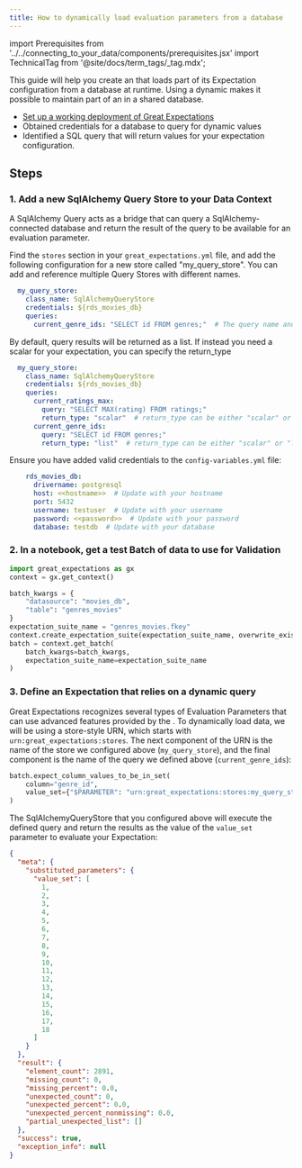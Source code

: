 ```yaml
---
title: How to dynamically load evaluation parameters from a database
---
```


import Prerequisites from '../../connecting_to_your_data/components/prerequisites.jsx'
import TechnicalTag from '@site/docs/term_tags/_tag.mdx';

This guide will help you create an <TechnicalTag tag="expectation" text="Expectation" /> that loads part of its Expectation configuration from a database at runtime. Using a dynamic <TechnicalTag tag="evaluation_parameter" text="Evaluation Parameter" /> makes it possible to maintain part of an <TechnicalTag tag="expectation_suite" text="Expectation Suite" /> in a shared database.

<Prerequisites>

  - [Set up a working deployment of Great Expectations](../../../tutorials/getting_started/tutorial_overview.md)
  - Obtained credentials for a database to query for dynamic values
  - Identified a SQL query that will return values for your expectation configuration.

</Prerequisites>

## Steps

### 1. Add a new SqlAlchemy Query Store to your Data Context

A SqlAlchemy Query <TechnicalTag tag="store" text="Store" /> acts as a bridge that can query a SqlAlchemy-connected database and return the result of the query to be available for an evaluation parameter.

Find the ``stores`` section in your ``great_expectations.yml`` file, and add the following configuration for a new store called "my_query_store". You can add and reference multiple Query Stores with different names.

```yaml
  my_query_store:
    class_name: SqlAlchemyQueryStore
    credentials: ${rds_movies_db}
    queries:
      current_genre_ids: "SELECT id FROM genres;"  # The query name and value can be replaced with your desired query
```

By default, query results will be returned as a list. If instead you need a scalar for your expectation, you can specify the return_type

```yaml
  my_query_store:
    class_name: SqlAlchemyQueryStore
    credentials: ${rds_movies_db}
    queries:
      current_ratings_max:
        query: "SELECT MAX(rating) FROM ratings;"
        return_type: "scalar"  # return_type can be either "scalar" or "list" or omitted
      current_genre_ids:
        query: "SELECT id FROM genres;"
        return_type: "list"  # return_type can be either "scalar" or "list" or omitted
```

Ensure you have added valid credentials to the ``config-variables.yml`` file:

```yaml
    rds_movies_db:
      drivername: postgresql
      host: <<hostname>>  # Update with your hostname
      port: 5432
      username: testuser  # Update with your username
      password: <<password>>  # Update with your password
      database: testdb  # Update with your database
```

### 2. In a notebook, get a test Batch of data to use for Validation

```python
import great_expectations as gx
context = gx.get_context()

batch_kwargs = {
    "datasource": "movies_db",
    "table": "genres_movies"
}
expectation_suite_name = "genres_movies.fkey"
context.create_expectation_suite(expectation_suite_name, overwrite_existing=True)
batch = context.get_batch(
    batch_kwargs=batch_kwargs,
    expectation_suite_name=expectation_suite_name
)
```


### 3. Define an Expectation that relies on a dynamic query

Great Expectations recognizes several types of Evaluation Parameters that can use advanced features provided by the <TechnicalTag tag="data_context" text="Data Context" />. To dynamically load data, we will be using a store-style URN, which starts with `urn:great_expectations:stores`. The next component of the URN is the name of the store we configured above (``my_query_store``), and the final component is the name of the query we defined above (``current_genre_ids``):

```python
batch.expect_column_values_to_be_in_set(
    column="genre_id",
    value_set={"$PARAMETER": "urn:great_expectations:stores:my_query_store:current_genre_ids"}
)
```

The SqlAlchemyQueryStore that you configured above will execute the defined query and return the results as the value of the ``value_set`` parameter to evaluate your Expectation:

```json
{
  "meta": {
    "substituted_parameters": {
      "value_set": [
        1,
        2,
        3,
        4,
        5,
        6,
        7,
        8,
        9,
        10,
        11,
        12,
        13,
        14,
        15,
        16,
        17,
        18
      ]
    }
  },
  "result": {
    "element_count": 2891,
    "missing_count": 0,
    "missing_percent": 0.0,
    "unexpected_count": 0,
    "unexpected_percent": 0.0,
    "unexpected_percent_nonmissing": 0.0,
    "partial_unexpected_list": []
  },
  "success": true,
  "exception_info": null
}
```
